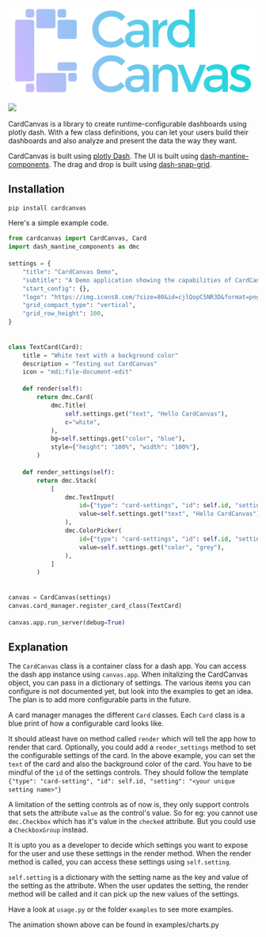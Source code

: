 ![logo.svg](static/logo.svg)

![](static/animation.gif)

CardCanvas is a library to create runtime-configurable dashboards using
plotly dash. With a few class definitions, you can let your users build their
dashboards and also analyze and present the data the way they want.

CardCanvas is built using [plotly Dash](https://dash.plotly.com/). The UI is built using
[dash-mantine-components](https://www.dash-mantine-components.com/).
The drag and drop is built using [dash-snap-grid](https://github.com/idling-mind/dash_snap_grid).

## Installation

```
pip install cardcanvas
```


Here's a simple example code.

```python
from cardcanvas import CardCanvas, Card
import dash_mantine_components as dmc

settings = {
    "title": "CardCanvas Demo",
    "subtitle": "A Demo application showing the capabilities of CardCanvas",
    "start_config": {},
    "logo": "https://img.icons8.com/?size=80&id=cjlQopC5NR3D&format=png",
    "grid_compact_type": "vertical",
    "grid_row_height": 100,
}


class TextCard(Card):
    title = "White text with a background color"
    description = "Testing out CardCanvas"
    icon = "mdi:file-document-edit"

    def render(self):
        return dmc.Card(
            dmc.Title(
                self.settings.get("text", "Hello CardCanvas"),
                c="white",
            ),
            bg=self.settings.get("color", "blue"),
            style={"height": "100%", "width": "100%"},
        )

    def render_settings(self):
        return dmc.Stack(
            [
                dmc.TextInput(
                    id={"type": "card-settings", "id": self.id, "setting": "text"},
                    value=self.settings.get("text", "Hello CardCanvas"),
                ),
                dmc.ColorPicker(
                    id={"type": "card-settings", "id": self.id, "setting": "color"},
                    value=self.settings.get("color", "grey"),
                ),
            ]
        )


canvas = CardCanvas(settings)
canvas.card_manager.register_card_class(TextCard)

canvas.app.run_server(debug=True)
```

## Explanation

The `CardCanvas` class is a container class for a dash app. You can access the
dash app instance using `canvas.app`. When initalizing the CardCanvas object, you
can pass in a dictionary of settings. The various items you can configure is not documented
yet, but look into the examples to get an idea. The plan is to add more configurable
parts in the future.

A card manager manages the different `Card`
classes. Each `Card` class is a blue print of how a configurable card looks like.

It should atleast have on method called `render` which will tell the app how to
render that card. Optionally, you could add a `render_settings` method to set
the configurable settings of the card. In the above example, you can set
the `text` of the card and also the background color of the card. You have to be
mindful of the `id` of the settings controls. They should follow the template 
`{"type": "card-setting", "id": self.id, "setting": "<your unique setting name>"}`

A limitation of the setting controls as of now is, they only support controls
that sets the attribute `value` as the control's value. So for eg: you cannot use
`dmc.Checkbox` which has it's value in the `checked` attribute. But you could use
a `CheckboxGroup` instead.

It is upto you as a developer to decide which settings you want to expose for
the user and use these settings in the render method. When the render method is
called, you can access these settings using `self.setting`.

`self.setting` is a dictionary with the setting name as the key and value of the
setting as the attribute. When the user updates the setting, the render method
will be called and it can pick up the new values of the settings.

Have a look at `usage.py` or the folder `examples` to see more examples.

The animation shown above can be found in examples/charts.py